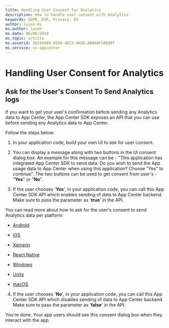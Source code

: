 ```yaml
---
title: Handling User Consent for Analytics
description: How to handle user consent with Analytics
keywords: GDPR, DSR, Privacy, EU
author: lucen-ms
ms.author: lucen
ms.date: 06/06/2019 
ms.topic: article 
ms.assetid: 26C66069-05D6-4EC2-84DD-AB86AF50EB97
ms.service: vs-appcenter
---
```


# Handling User Consent for Analytics
## Ask for the User's Consent To Send Analytics logs
If you want to get your user's confirmation before sending any Analytics data to App Center, the App Center SDK exposes an API that you can use before sending any Analytics data to App Center.

Follow the steps below:
1. In your application code, build your own UI to ask for user consent.

2. You can display a message along with two buttons in the UI consent dialog box. An example for this message can be - "This application has integrated App Center SDK to send data. Do you wish to send the App usage data to App Center when using this application? Choose "Yes" to continue". The two buttons can be used to get consent from user's - "**Yes**" or "**No**". 

3. If the user chooses '**Yes**', in your application code, you can call this App Center SDK API which enables sending of data to App Center backend. Make sure to pass the parameter as '**true**' in the API.

You can read more about how to ask for the user's consent to send Analytics data per platform:
  
- [Android](/appcenter/sdk/analytics/android#enable-or-disable-app-center-analytics-at-runtime)
- [iOS](/appcenter/sdk/analytics/ios#enable-or-disable-app-center-analytics-at-runtime)

- [Xamarin](/appcenter/sdk/analytics/xamarin#enable-or-disable-app-center-analytics-at-runtime)

- [React Native](/appcenter/sdk/analytics/react-native#enable-or-disable-app-center-analytics-at-runtime)

- [Windows](/appcenter/sdk/analytics/windows#enable-or-disable-app-center-analytics-at-runtime)

- [Unity](/appcenter/sdk/analytics/unity#enable-or-disable-app-center-analytics-at-runtime)

- [macOS](/appcenter/sdk/analytics/macos#enable-or-disable-app-center-analytics-at-runtime)
    
4. If the user chooses '**No**', in your application code, you can call this App Center SDK API which disables sending of data to App Center backend. Make sure to pass the parameter as '**false**' in the API.


You're done. Your app users should see this consent dialog box when they interact with the app. 
